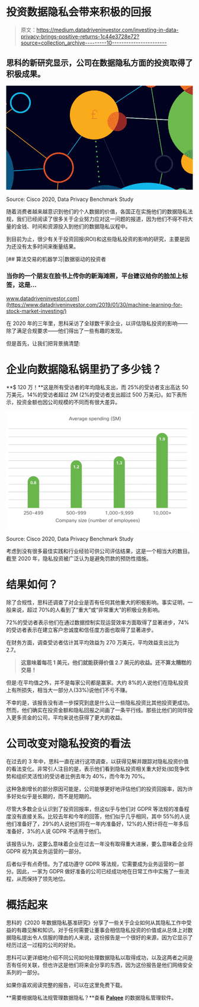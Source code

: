 # 投资数据隐私会带来积极的回报

> 原文：<https://medium.datadriveninvestor.com/investing-in-data-privacy-brings-positive-returns-1c44e3728e72?source=collection_archive---------10----------------------->

## 思科的新研究显示，公司在数据隐私方面的投资取得了积极成果。

![](img/b661c428b360b9ea094c8ad18752ec0a.png)

Source: Cisco 2020, Data Privacy Benchmark Study

随着消费者越来越意识到他们的个人数据的价值，各国正在实施他们的数据隐私法规，我们已经阅读了很多关于企业努力应对这一问题的报道，因为他们不得不将大量的金钱、时间和资源投入到他们的数据隐私议程中。

到目前为止，很少有关于投资回报(ROI)和这些隐私投资的影响的研究，主要是因为还没有太多时间来衡量结果。

[](https://www.datadriveninvestor.com/2019/01/30/machine-learning-for-stock-market-investing/) [## 算法交易的机器学习|数据驱动的投资者

### 当你的一个朋友在脸书上传你的新海滩照，平台建议给你的脸加上标签，这是…

www.datadriveninvestor.com](https://www.datadriveninvestor.com/2019/01/30/machine-learning-for-stock-market-investing/) 

在 2020 年的三年里，思科采访了全球数千家企业，以评估隐私投资的影响——除了满足合规要求——他们得出了一些有趣的发现。

但是首先，让我们把背景搞清楚:

# 企业向数据隐私锅里扔了多少钱？

**$ 120 万！**这是所有受访者的年均隐私支出，而 25%的受访者支出高达 50 万美元，14%的受访者超过 2M (2%的受访者支出超过 500 万美元)。如下表所示，投资金额也因公司规模的不同而有很大差异。

![](img/5ffdb287f2b36678d6bc718f5d9e6dc1.png)

Source: Cisco 2020, Data Privacy Benchmark Study

考虑到没有很多最佳实践和行业经验可供公司评估结果，这是一个相当大的数目。截至 2020 年，隐私投资被广泛认为是避免罚款的预防性措施。

# **结果如何？**

除了合规性，思科还调查了对企业是否有任何其他重大的积极影响。事实证明，一般来说，超过 70%的人看到了“重大”或“非常重大”的积极业务影响。

72%的受访者表示他们在通过数据控制实现运营效率方面取得了显著进步，74%的受访者表示在建立客户忠诚度和信任度方面也取得了显著进步。

在财务方面，调查受访者估计其平均效益为 270 万美元，平均效益支出比为 2.7。

> **这意味着每花 1 美元，他们就能获得价值 2.7 美元的收益。还不算太糟糕的交易！**

但是:在平均值之外，并不是每家公司都是赢家。大约 8%的人说他们在隐私投资上有所损失，相当大一部分人(33%)说他们不亏不赚。

不幸的是，该报告没有进一步探究到底是什么让一些隐私投资比其他投资更成功。然而，他们确实在投资金额和隐私回报之间画了一条平行线。那些比他们的同伴投入更多资金的公司，平均来说也获得了更大的收益。

# **公司改变对隐私投资的看法**

在过去的 3 年中，思科一直在进行这项调查，以获得见解并跟踪对隐私投资价值的看法变化。非常引人注目的是，表示他们看到隐私投资相关重大好处(如竞争优势和组织灵活性)的受访者比例去年为 40%，而今年为 70%。

这种急剧增长的部分原因可能是，公司能够更好地评估他们的投资回报率，因为许多好处似乎是长期的，而不是短期的。

尽管大多数企业认识到了投资回报率，但这似乎与他们对 GDPR 等法规的准备程度没有直接关系。比较去年和今年的回答，他们似乎几乎相同，其中 55%的人说他们准备好了，29%的人说他们将在一年内准备好，12%的人预计将在一年多后准备好，3%的人说 GDPR 不适用于他们。

该报告认为，这要么意味着企业在过去一年没有取得重大进展，要么意味着企业将 GDPR 视为其业务运营的一部分。

后者似乎有点奇怪。为了成功遵守 GDPR 等法规，它需要成为业务运营的一部分。因此，一家为 GDPR 做好准备的公司已经成功地在日常工作中实施了一些流程，从而保持了领先地位。

# 概括起来

思科的《2020 年数据隐私基准研究》分享了一些关于企业如何从其隐私工作中受益的有趣见解和知识。对于任何需要让董事会相信隐私投资的价值或从总体上对数据隐私提出令人信服的理由的人来说，这份报告是一个很好的来源，因为它显示了经历过这一过程的公司的好处。

思科可以更详细地介绍不同公司如何处理数据隐私以取得成功，以及这两者之间是否有任何关联，但也许这是他们将来会分享的东西，因为这份报告是他们网络安全系列的一部分。

如果你喜欢阅读完整的报告，可以在这里免费下载。

**需要根据隐私法规管理数据隐私？**查看 [**Palqee**](https://www.palqee.com/) 的数据隐私管理软件。